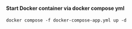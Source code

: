 
#### Start Docker container via docker compose yml

`
    docker compose -f docker-compose-app.yml up -d
`
